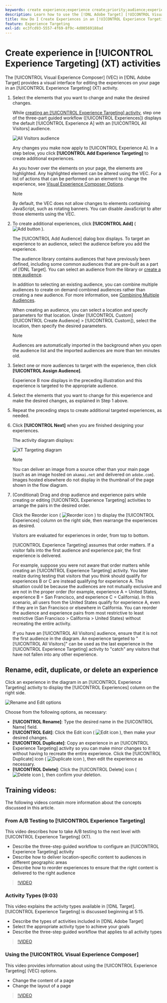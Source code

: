 ```yaml
---
keywords: create experience;experience create;priority;audience;experience;visual experience composer
description: Learn how to use the [!DNL Adobe Target] [!UICONTROL Visual Experience Composer] (VEC) to create and edit experiences on your page in an [!UICONTROL Experience Targeting] (XT) activity.
title: How Do I Create Experiences in an [!UICONTROL Experience Targeting] Activity?
feature: Experience Targeting
exl-id: ec3fcd93-5557-4f69-8f9c-4d00569188ad
---
```

# Create experience in [!UICONTROL Experience Targeting] (XT) activities

The [!UICONTROL Visual Experience Composer] (VEC) in [!DNL Adobe Target] provides a visual interface for editing the experiences on your page in an [!UICONTROL Experience Targeting] (XT) activity.

1. Select the elements that you want to change and make the desired changes.

   While [creating an [!UICONTROL Experience Targeting] activity](/help/main/c-activities/t-experience-target/t-xt-create/xt-create.md), step one of the three-part guided workflow ([!UICONTROL Experiences]) displays the default [!UICONTROL Experience A] with an [!UICONTROL All Visitors] audience.

   ![All Visitors audience](/help/main/c-activities/t-experience-target/t-xt-create/assets/all-visitors-new.png)

   Any changes you make now apply to [!UICONTROL Experience A]. In a step below, you click **[!UICONTROL Add Experience Targeting]** to create additional experiences.

   As you hover over the elements on your page, the elements are highlighted. Any highlighted element can be altered using the VEC. For a list of actions that can be performed on an element to change the experience, see [Visual Experience Composer Options](/help/main/c-experiences/c-visual-experience-composer/viztarget-options.md).

   >[!NOTE]
   >
   >By default, the VEC does not allow changes to elements containing JavaScript, such as rotating banners. You can disable JavaScript to alter those elements using the VEC.

1. To create additional experiences, click **[!UICONTROL Add]** ( ![Add button](/help/main/assets/icons/Add.svg) ).

   The [!UICONTROL Add Audience] dialog box displays. To target an experience to an audience, select the audience before you add the experience.

   The audience library contains audiences that have previously been defined, including some common audiences that are pre-built as a part of [!DNL Target]. You can select an audience from the library or [create a new audience](/help/main/c-target/c-audiences/audiences.md#concept_65BE870D290E412D8BBF557EEA67C271).

   In addition to selecting an existing audience, you can combine multiple audiences to create on demand combined audiences rather than creating a new audience. For more information, see [Combining Multiple Audiences](/help/main/c-target/combining-multiple-audiences.md#concept_A7386F1EA4394BD2AB72399C225981E5).

   When creating an audience, you can select a location and specify parameters for that location. Under [!UICONTROL Custom] ([!UICONTROL Create Audience] > [!UICONTROL Custom]), select the location, then specify the desired parameters.

   >[!NOTE]
   >
   >Audiences are automatically imported in the background when you open the audience list and the imported audiences are more than ten minutes old.

1. Select one or more audiences to target with the experience, then click **[!UICONTROL Assign Audience]**.

   Experience B now displays in the preceding illustration and this experience is targeted to the appropriate audience.

1. Select the elements that you want to change for this experience and make the desired changes, as explained in Step 1 above.

1. Repeat the preceding steps to create additional targeted experiences, as needed.

1. Click **[!UICONTROL Next]** when you are finished designing your experiences.

   The activity diagram displays:

   ![XT Targeting diagram](/help/main/c-activities/t-experience-target/t-xt-create/assets/xt_diagram-refresh.png)

   >[!NOTE]
   >
   >You can deliver an image from a source other than your main page (such as an image hosted on `akamai.net` and delivered on `adobe.com`). Images hosted elsewhere do not display in the thumbnail of the page shown in the flow diagram.

1. (Conditional) Drag and drop audience and experience pairs while creating or editing [!UICONTROL Experience Targeting] activities to arrange the pairs in the desired order.

   Click the Reorder icon ( ![Reorder icon](/help/main/assets/icons/Reorder.svg) ) to display the [!UICONTROL Experiences] column on the right side, then rearrange the experiences as desired.

   Visitors are evaluated for experiences in order, from top to bottom.

   [!UICONTROL Experience Targeting] assumes that order matters. If a visitor falls into the first audience and experience pair, the first experience is delivered.

   For example, suppose you were not aware that order matters while creating an [!UICONTROL Experience Targeting] activity. You later realize during testing that visitors that you think should qualify for experiences B or C are instead qualifying for experience A. This situation could be because the audiences are not mutually exclusive and are not in the proper order (for example, experience A = United States, experience B = San Francisco, and experience C = California). In this scenario, all users from the United States qualify for experience A, even if they are in San Francisco or elsewhere in California. You can reorder the audience and experience pairs from most restrictive to least restrictive (San Francisco > California > United States) without recreating the entire activity.

   If you have an [!UICONTROL All Visitors] audience, ensure that it is not the first audience in the diagram. An experience targeted to "[!UICONTROL All Visitors]" can be used as the last experience in the [!UICONTROL Experience Targeting] activity to "catch" any visitors that have not fallen into any other experience.

## Rename, edit, duplicate, or delete an experience

Click an experience in the diagram in an [!UICONTROL Experience Targeting] activity to display the [!UICONTROL Experiences] column on the right side.

![Rename and Edit options](/help/main/c-activities/t-experience-target/t-xt-create/assets/experience_edit-refresh.png)

Choose from the following options, as necessary:

* **[!UICONTROL Rename]**: Type the desired name in the [!UICONTROL Name] field.
* **[!UICONTROL Edit]**: Click the Edit icon ( ![Edit icon](/help/main/assets/icons/Edit.svg) ), then make your desired changes.
* **[!UICONTROL Duplicate]**: Copy an experience in an [!UICONTROL Experience Targeting] activity so you can make minor changes to it without having to recreate the entire experience. Click the [!UICONTROL Duplicate] icon ( ![Duplicate icon](/help/main/assets/icons/Duplicate.svg) ), then edit the experience as necessary.
* **[!UICONTROL Delete]**: Click the [!UICONTROL Delete] icon (![Delete icon](/help/main/assets/icons/Delete.svg)  ), then confirm your deletion.

## Training videos:

The following videos contain more information about the concepts discussed in this article.

### From A/B Testing to [!UICONTROL Experience Targeting]

This video describes how to take A/B testing to the next level with [!UICONTROL Experience Targeting] (XT).

* Describe the three-step guided workflow to configure an [!UICONTROL Experience Targeting] activity 
* Describe how to deliver location-specific content to audiences in different geographic areas 
* Describe how to reorder experiences to ensure that the right content is delivered to the right audience

>[!VIDEO](https://video.tv.adobe.com/v/22418/)

### Activity Types (9:03)

This video explains the activity types available in [!DNL Target]. [!UICONTROL Experience Targeting] is discussed beginning at 5:15.

* Describe the types of activities included in [!DNL Adobe Target] 
* Select the appropriate activity type to achieve your goals 
* Describe the three-step guided workflow that applies to all activity types

>[!VIDEO](https://video.tv.adobe.com/v/17386)

### Using the [!UICONTROL Visual Experience Composer]

This video provides information about using the [!UICONTROL Experience Targeting] (VEC) options.

* Change the content of a page 
* Change the layout of a page

>[!VIDEO](https://video.tv.adobe.com/v/17399)

